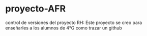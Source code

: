# proyecto-AFR
control de versiones del proyecto RH:
Este proyecto se creo para enseñarles a los alumnos de 4°G como trazar un github
